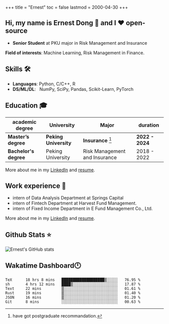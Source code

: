 +++
title = "Ernest"
toc = false
lastmod = 2000-04-30
+++

## Hi, my name is Ernest Dong 👋 and I ❤️ open-source

- **Senior Student** at PKU major in Risk Management and Insurance

**Field of interests**: Machine Learning, Risk Management in Finance.

## Skills 🛠️

- **Languages**:        Python, C/C++, R
- **DS/ML/DL**: &nbsp;  NumPy, SciPy, Pandas, Scikit-Learn, PyTorch

## Education 🎓

| academic degree       | University            | Major                         | duration        |
| --------------------- | --------------------- | ----------------------------- | --------------- |
| **Master’s degree**   | **Peking University** | **Insurance** [^1]            | **2022 - 2024** |
| **Bachelor's degree** | Peking University     | Risk Management and Insurance | 2018 - 2022     |

More about me in my [LinkedIn](https://www.linkedin.com/in/晨阳-董-918ab41b4/) and [resume](../files/resume.pdf).

## Work experience 👔

- intern of Data Analysis Department at Springs Capital
- intern of Fintech Department at Harvest Fund Management.
- intern of Fixed Income Department in E Fund Management Co., Ltd.

More about me in my [LinkedIn](https://www.linkedin.com/in/晨阳-董-918ab41b4/) and [resume](./files/resume.pdf).

## Github Stats ⭐

![Ernest's GitHub stats](https://github-readme-stats.vercel.app/api?username=ErnestDong&show_icons=true)

## Wakatime Dashboard🕛

<!--START_SECTION:waka-->

```text
TeX      18 hrs 8 mins   ███████████████████▒░░░░░   76.95 %
sh       4 hrs 12 mins   ████▒░░░░░░░░░░░░░░░░░░░░   17.87 %
Text     22 mins         ▒░░░░░░░░░░░░░░░░░░░░░░░░   01.61 %
Rust     19 mins         ▒░░░░░░░░░░░░░░░░░░░░░░░░   01.40 %
JSON     16 mins         ▒░░░░░░░░░░░░░░░░░░░░░░░░   01.20 %
Git      8 mins          ░░░░░░░░░░░░░░░░░░░░░░░░░   00.63 %
```

<!--END_SECTION:waka-->

[^1]: have got postgraduate recommandation.
